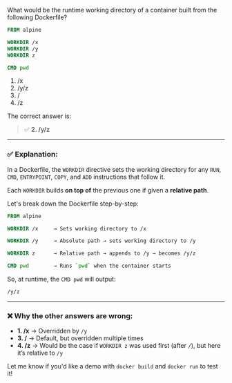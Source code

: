 What would be the runtime working directory of a container built from the following Dockerfile?
```Dockerfile
FROM alpine

WORKDIR /x
WORKDIR /y
WORKDIR z

CMD pwd
```

1. /x  
2. /y/z   
3. /
4. /z  


The correct answer is:

> ✅ **2. /y/z**

---

### ✅ Explanation:

In a Dockerfile, the `WORKDIR` directive sets the working directory for any `RUN`, `CMD`, `ENTRYPOINT`, `COPY`, and `ADD` instructions that follow it.

Each `WORKDIR` builds **on top of** the previous one if given a **relative path**.

Let's break down the Dockerfile step-by-step:

```Dockerfile
FROM alpine

WORKDIR /x     → Sets working directory to /x

WORKDIR /y     → Absolute path → sets working directory to /y

WORKDIR z      → Relative path → appends to /y → becomes /y/z

CMD pwd        → Runs `pwd` when the container starts
```

So, at runtime, the `CMD pwd` will output:

```bash
/y/z
```

---

### ❌ Why the other answers are wrong:

- **1. /x** → Overridden by `/y`
- **3. /** → Default, but overridden multiple times
- **4. /z** → Would be the case if `WORKDIR z` was used first (after `/`), but here it’s relative to `/y`

Let me know if you'd like a demo with `docker build` and `docker run` to test it!
